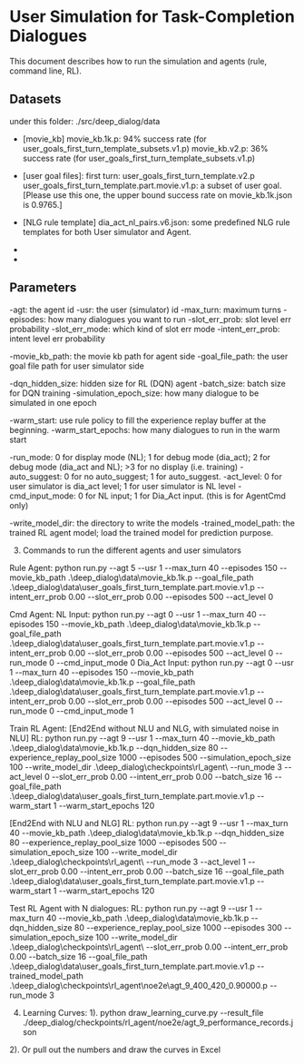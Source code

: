# User Simulation for Task-Completion Dialogues
This document describes how to run the simulation and agents (rule, command line, RL).

## Datasets
under this folder: ./src/deep_dialog/data

* [movie_kb]
movie_kb.1k.p: 94% success rate (for user_goals_first_turn_template_subsets.v1.p)
movie_kb.v2.p: 36% success rate (for user_goals_first_turn_template_subsets.v1.p)

* [user goal files]:
first turn: user_goals_first_turn_template.v2.p
user_goals_first_turn_template.part.movie.v1.p: a subset of user goal. [Please use this one, the upper bound success rate on movie_kb.1k.json is 0.9765.]

* [NLG rule template]
dia_act_nl_pairs.v6.json: some predefined NLG rule templates for both User simulator and Agent.

* [Dialog Act Intent]:
dia_acts.txt

* [Dialog Act Slot]:
slot_set.txt


## Parameters

-agt: the agent id
-usr: the user (simulator) id
-max_turn: maximum turns
-episodes: how many dialogues you want to run
-slot_err_prob: slot level err probability
-slot_err_mode: which kind of slot err mode
-intent_err_prob: intent level err probability

-movie_kb_path: the movie kb path for agent side
-goal_file_path: the user goal file path for user simulator side

-dqn_hidden_size: hidden size for RL (DQN) agent
-batch_size: batch size for DQN training
-simulation_epoch_size: how many dialogue to be simulated in one epoch

-warm_start: use rule policy to fill the experience replay buffer at the beginning.
-warm_start_epochs: how many dialogues to run in the warm start

-run_mode: 0 for display mode (NL); 1 for debug mode (dia_act); 2 for debug mode (dia_act and NL); >3 for no display (i.e. training)
-auto_suggest: 0 for no auto_suggest; 1 for auto_suggest.
-act_level: 0 for user simulator is dia_act level; 1 for user simulator is NL level
-cmd_input_mode: 0 for NL input; 1 for Dia_Act input. (this is for AgentCmd only)

-write_model_dir: the directory to write the models
-trained_model_path: the trained RL agent model; load the trained model for prediction purpose.


3. Commands to run the different agents and user simulators

Rule Agent: 
python run.py --agt 5 --usr 1 --max_turn 40 --episodes 150 --movie_kb_path .\deep_dialog\data\movie_kb.1k.p --goal_file_path .\deep_dialog\data\user_goals_first_turn_template.part.movie.v1.p --intent_err_prob 0.00 --slot_err_prob 0.00 --episodes 500 --act_level 0


Cmd Agent:
NL Input: python run.py --agt 0 --usr 1 --max_turn 40 --episodes 150 --movie_kb_path .\deep_dialog\data\movie_kb.1k.p --goal_file_path .\deep_dialog\data\user_goals_first_turn_template.part.movie.v1.p --intent_err_prob 0.00 --slot_err_prob 0.00 --episodes 500 --act_level 0 --run_mode 0 --cmd_input_mode 0
Dia_Act Input: python run.py --agt 0 --usr 1 --max_turn 40 --episodes 150 --movie_kb_path .\deep_dialog\data\movie_kb.1k.p --goal_file_path .\deep_dialog\data\user_goals_first_turn_template.part.movie.v1.p --intent_err_prob 0.00 --slot_err_prob 0.00 --episodes 500 --act_level 0 --run_mode 0 --cmd_input_mode 1


Train RL Agent:
[End2End without NLU and NLG, with simulated noise in NLU]
RL: python run.py --agt 9 --usr 1 --max_turn 40 --movie_kb_path .\deep_dialog\data\movie_kb.1k.p --dqn_hidden_size 80 --experience_replay_pool_size 1000 --episodes 500 --simulation_epoch_size 100 --write_model_dir .\deep_dialog\checkpoints\rl_agent\ --run_mode 3 --act_level 0 --slot_err_prob 0.00 --intent_err_prob 0.00 --batch_size 16 --goal_file_path .\deep_dialog\data\user_goals_first_turn_template.part.movie.v1.p --warm_start 1 --warm_start_epochs 120

[End2End with NLU and NLG]
RL: python run.py --agt 9 --usr 1 --max_turn 40 --movie_kb_path .\deep_dialog\data\movie_kb.1k.p --dqn_hidden_size 80 --experience_replay_pool_size 1000 --episodes 500 --simulation_epoch_size 100 --write_model_dir .\deep_dialog\checkpoints\rl_agent\ --run_mode 3 --act_level 1 --slot_err_prob 0.00 --intent_err_prob 0.00 --batch_size 16 --goal_file_path .\deep_dialog\data\user_goals_first_turn_template.part.movie.v1.p --warm_start 1 --warm_start_epochs 120


Test RL Agent with N dialogues:
RL: python run.py --agt 9 --usr 1 --max_turn 40 --movie_kb_path .\deep_dialog\data\movie_kb.1k.p --dqn_hidden_size 80 --experience_replay_pool_size 1000 --episodes 300 --simulation_epoch_size 100 --write_model_dir .\deep_dialog\checkpoints\rl_agent\ --slot_err_prob 0.00 --intent_err_prob 0.00 --batch_size 16 --goal_file_path .\deep_dialog\data\user_goals_first_turn_template.part.movie.v1.p --trained_model_path .\deep_dialog\checkpoints\rl_agent\noe2e\agt_9_400_420_0.90000.p --run_mode 3


4. Learning Curves:
1). python draw_learning_curve.py --result_file ./deep_dialog/checkpoints/rl_agent/noe2e/agt_9_performance_records.json

2). Or pull out the numbers and draw the curves in Excel


